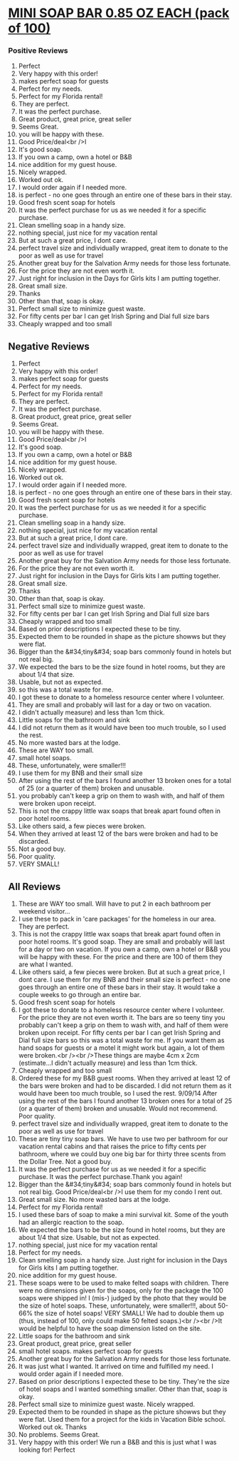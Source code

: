 # [MINI SOAP BAR 0.85 OZ EACH (pack of 100)](https://products.checkmycream.com/products/MINI-SOAP-BAR-0.85-OZ-EACH-(pack-of-100).html)

### Positive Reviews

<ol>
      <li>Perfect</li>
      <li>Very happy with this order!</li>
      <li>makes perfect soap for guests</li>
      <li>Perfect for my needs.</li>
      <li>Perfect for my Florida rental!</li>
      <li>They are perfect.</li>
      <li>It was the perfect purchase.</li>
      <li>Great product, great price, great seller</li>
      <li>Seems Great.</li>
      <li>you will be happy with these.</li>
      <li>Good Price/deal&lt;br /&gt;I</li>
      <li>It&#x27;s good soap.</li>
      <li>If you own a camp, own a hotel or B&amp;B</li>
      <li>nice addition for my guest house.</li>
      <li>Nicely wrapped.</li>
      <li>Worked out ok.</li>
      <li>I would order again if I needed more.</li>
      <li>is perfect - no one goes through an entire one of these bars in their stay.  </li>
      <li>Good fresh scent soap for hotels</li>
      <li>It was the perfect purchase for us as we needed it for a specific purchase.  </li>
      <li>Clean smelling soap in a handy size.</li>
      <li>nothing special, just nice for my vacation rental</li>
      <li>But at such a great price, I dont care.  </li>
      <li>perfect  travel size and individually wrapped,  great item to donate  to the poor as well as use for travel</li>
      <li>Another great buy for the Salvation Army needs for those less fortunate.</li>
      <li>For the price they are not even worth it.  </li>
      <li>Just right for inclusion in the Days for Girls kits I am putting together.</li>
      <li>Great small size.</li>
      <li>Thanks</li>
      <li>Other than that, soap is okay.</li>
      <li>Perfect small size to minimize guest waste.</li>
      <li>For fifty cents per bar I can get Irish Spring and Dial full size bars</li>
      <li>Cheaply wrapped and too small</li>
</ol>


<h2>Negative Reviews</h2>
<ol>
<li> Perfect</li>
<li> Very happy with this order!</li>
<li> makes perfect soap for guests</li>
<li> Perfect for my needs.</li>
<li> Perfect for my Florida rental!</li>
<li> They are perfect.</li>
<li> It was the perfect purchase.</li>
<li> Great product, great price, great seller</li>
<li> Seems Great.</li>
<li> you will be happy with these.</li>
<li> Good Price/deal&lt;br /&gt;I</li>
<li> It&#x27;s good soap.</li>
<li> If you own a camp, own a hotel or B&amp;B</li>
<li> nice addition for my guest house.</li>
<li> Nicely wrapped.</li>
<li> Worked out ok.</li>
<li> I would order again if I needed more.</li>
<li> is perfect - no one goes through an entire one of these bars in their stay.  </li>
<li> Good fresh scent soap for hotels</li>
<li> It was the perfect purchase for us as we needed it for a specific purchase.  </li>
<li> Clean smelling soap in a handy size.</li>
<li> nothing special, just nice for my vacation rental</li>
<li> But at such a great price, I dont care.  </li>
<li> perfect  travel size and individually wrapped,  great item to donate  to the poor as well as use for travel</li>
<li> Another great buy for the Salvation Army needs for those less fortunate.</li>
<li> For the price they are not even worth it.  </li>
<li> Just right for inclusion in the Days for Girls kits I am putting together.</li>
<li> Great small size.</li>
<li> Thanks</li>
<li> Other than that, soap is okay.</li>
<li> Perfect small size to minimize guest waste.</li>
<li> For fifty cents per bar I can get Irish Spring and Dial full size bars</li>
<li> Cheaply wrapped and too small</li>
<li> Based on prior descriptions I expected these to be tiny.  </li>
<li> Expected them to be rounded in shape as the picture showws but they were flat.</li>
<li> Bigger than the &amp;#34;tiny&amp;#34; soap bars commonly found in hotels but not real big.</li>
<li> We expected the bars to be the size found in hotel rooms, but they are about 1/4 that size.</li>
<li> Usable, but not as expected.</li>
<li> so this was a total waste for me.  </li>
<li> I got these to donate to a homeless resource center where I volunteer.  </li>
<li> They are small and probably will last for a day or two on vacation.</li>
<li> I didn&#x27;t actually measure) and less than 1cm thick.</li>
<li> Little soaps for the bathroom and sink</li>
<li> I did not return them as it would have been too much trouble, so I used the rest.  </li>
<li> No more wasted bars at the lodge.</li>
<li> These are WAY too small.  </li>
<li> small hotel soaps.</li>
<li> These, unfortunately, were smaller!!!</li>
<li> I use them for my BNB and their small size</li>
<li> After using the rest of the bars I found another 13 broken ones for a total of 25 (or a quarter of them) broken and unusable.  </li>
<li> you probably can&#x27;t keep a grip on them to wash with, and half of them were broken upon receipt.  </li>
<li> This is not the crappy little wax soaps that break apart found often in poor hotel rooms.</li>
<li> Like others said, a few pieces were broken.  </li>
<li> When they arrived at least 12 of the bars were broken and had to be discarded.  </li>
<li> Not a good buy.</li>
<li> Poor quality.</li>
<li> VERY SMALL!  </li>
</ol>

<h2>All Reviews</h2>

<ol>
    <li> These are WAY too small.  Will have to put 2 in each bathroom per weekend visitor...</li>
    <li> I use these to pack in &#x27;care packages&#x27; for the homeless in our area. They are perfect.</li>
    <li> This is not the crappy little wax soaps that break apart found often in poor hotel rooms. It&#x27;s good soap. They are small and probably will last for a day or two on vacation. If you own a camp, own a hotel or B&amp;B you will be happy with these. For the price and there are 100 of them they are what I wanted.</li>
    <li> Like others said, a few pieces were broken.  But at such a great price, I dont care.  I use them for my BNB and their small size is perfect - no one goes through an entire one of these bars in their stay.  It would take a couple weeks to go through an entire bar.</li>
    <li> Good fresh scent soap for hotels</li>
    <li> I got these to donate to a homeless resource center where I volunteer.  For the price they are not even worth it.  The bars are so teeny tiny you probably can&#x27;t keep a grip on them to wash with, and half of them were broken upon receipt.  For fifty cents per bar I can get Irish Spring and Dial full size bars so this was a total waste for me.  If you want them as hand soaps for guests or a motel it might work but again, a lot of them were broken.&lt;br /&gt;&lt;br /&gt;These things are maybe 4cm x 2cm (estimate...I didn&#x27;t actually measure) and less than 1cm thick.</li>
    <li> Cheaply wrapped and too small</li>
    <li> Ordered these for my B&amp;B guest rooms.  When they arrived at least 12 of the bars were broken and had to be discarded.  I did not return them as it would have been too much trouble, so I used the rest.  9/09/14  After using the rest of the bars I found another 13 broken ones for a total of 25 (or a quarter of them) broken and unusable.  Would not recommend. Poor quality.</li>
    <li> perfect  travel size and individually wrapped,  great item to donate  to the poor as well as use for travel</li>
    <li> These are tiny tiny soap bars.  We have to use two per bathroom for our vacation rental cabins and that raises the price to fifty cents per bathroom, where we could buy one big bar for thirty three scents from the Dollar Tree.  Not a good buy.</li>
    <li> It was the perfect purchase for us as we needed it for a specific purchase.  It was the perfect purchase.Thank you again!</li>
    <li> Bigger than the &amp;#34;tiny&amp;#34; soap bars commonly found in hotels but not real big. Good Price/deal&lt;br /&gt;I use them for my condo I rent out.</li>
    <li> Great small size. No more wasted bars at the lodge.</li>
    <li> Perfect for my Florida rental!</li>
    <li> I used these bars of soap to make a mini survival kit.  Some of the youth had an allergic reaction to the soap.</li>
    <li> We expected the bars to be the size found in hotel rooms, but they are about 1/4 that size. Usable, but not as expected.</li>
    <li> nothing special, just nice for my vacation rental</li>
    <li> Perfect for my needs.</li>
    <li> Clean smelling soap in a handy size. Just right for inclusion in the Days for Girls kits I am putting together.</li>
    <li> nice addition for my guest house.</li>
    <li> These soaps were to be used to make felted soaps with children.  There were no dimensions given for the soaps, only for the package the 100 soaps were shipped in!  I (mis-) judged by the photo that they would be the size of hotel soaps.  These, unfortunately, were smaller!!!, about 50-66% the size of hotel soaps!  VERY SMALL!  We had to double them up (thus, instead of 100, only could make 50 felted soaps.)&lt;br /&gt;&lt;br /&gt;It would be helpful to have the soap dimension listed on the site.</li>
    <li> Little soaps for the bathroom and sink</li>
    <li> Great product, great price, great seller</li>
    <li> small hotel soaps. makes perfect soap for guests</li>
    <li> Another great buy for the Salvation Army needs for those less fortunate.</li>
    <li> It was just what I wanted. It arrived on time and fulfilled my need. I would order again if I needed more.</li>
    <li> Based on prior descriptions I expected these to be tiny.  They&#x27;re the size of hotel soaps and I wanted something smaller.  Other than that, soap is okay.</li>
    <li> Perfect small size to minimize guest waste. Nicely wrapped.</li>
    <li> Expected them to be rounded in shape as the picture showws but they were flat. Used them for a project for the kids in Vacation Bible school. Worked out ok. Thanks</li>
    <li> No problems. Seems Great.</li>
    <li> Very happy with this order! We run a B&amp;B and this is just what I was looking for! Perfect</li>
</ol>




